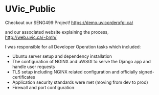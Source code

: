 # UVic_Public

Checkout our SENG499 Project! 
https://demo.uvicorderofpi.ca/

and our associated website explaining the process, 
http://web.uvic.ca/~bmh/

I was responsible for all Developer Operation tasks which included: 
- Ubuntu server setup and dependency installation
- The configuration of NGINX and uWSGI to serve the Django app and handle user requests
- TLS setup including NGINX related configuration and officially signed-certificates
- Application security standards were met (moving from dev to prod)
- Firewall and port configuration
